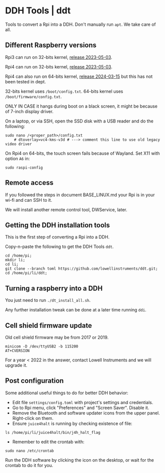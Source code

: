 # DDH Tools | ddt

Tools to convert a Rpi into a DDH. Don't manually run ```apt```. We take care of all.


## Different Raspberry versions

Rpi3 can run on 32-bits kernel, [release 2023-05-03](https://downloads.raspberrypi.com/raspios_armhf/images/raspios_armhf-2023-05-03/2023-05-03-raspios-bullseye-armhf.img.xz).

Rpi4 can run on 32-bits kernel, [release 2023-05-03](https://downloads.raspberrypi.com/raspios_armhf/images/raspios_armhf-2023-05-03/2023-05-03-raspios-bullseye-armhf.img.xz).

Rpi4 can also run on 64-bits kernel, [release 2024-03-15](https://downloads.raspberrypi.com/raspios_armhf/images/raspios_armhf-2024-03-15/2024-03-15-raspios-bookworm-armhf.img.xz) but this has not been tested in dept.

32-bits kernel uses ```/boot/config.txt```. 64-bits kernel uses ```/boot/firmware/config.txt```.

ONLY IN CASE it hangs during boot on a black screen, it might be because of 7-inch display driver. 

On a laptop, or via SSH, open the SSD disk with a USB reader and do the following:

```console
sudo nano /<proper_path>/config.txt
    # dtoverlay=vc4-kms-v3d # ---> comment this line to use old legacy video driver
```

On Rpi4 on 64-bits, the touch screen fails because of Wayland. Set X11 with option ```A6``` in:

```console
sudo raspi-config
```


## Remote access

If you followed the steps in document BASE_LINUX.md your Rpi is in your wi-fi and can SSH to it.

We will install another remote control tool, DWService, later.


## Getting the DDH installation tools

This is the first step of converting a Rpi into a DDH.

Copy-n-paste the following to get the DDH Tools ``ddt``.

```console
cd /home/pi;
mkdir li;
cd li;
git clone --branch toml https://github.com/lowellinstruments/ddt.git;
cd /home/pi/li/ddt;
```

## Turning a raspberry into a DDH

You just need to run ``./dt_install_all.sh``. 

Any further installation tweak can be done at a later time running ``ddi``.


## Cell shield firmware update

Old cell shield firmware may be from 2017 or 2019.

```console
minicom -D /dev/ttyUSB2 -b 115200
AT+CVERSION
```

For a year < 2022 in the answer, contact Lowell Instruments and we will upgrade it.


## Post configuration

Some additional useful things to do for better DDH behavior:

- Edit file ```settings/config.toml``` with project's settings and credentials.
- Go to Rpi menu, click "Preferences" and "Screen Saver". Disable it.
- Remove the Bluetooth and software updater icons from the upper panel. Right-click on them.
- Ensure ``juice4halt`` is running by checking existence of file:

``` console
ls /home/pi/li/juice4halt/bin/j4h_halt_flag
```

- Remember to edit the crontab with:

``` console
sudo nano /etc/crontab
```
  
Run the DDH software by clicking the icon on the desktop, or wait for the crontab to do it for you.
